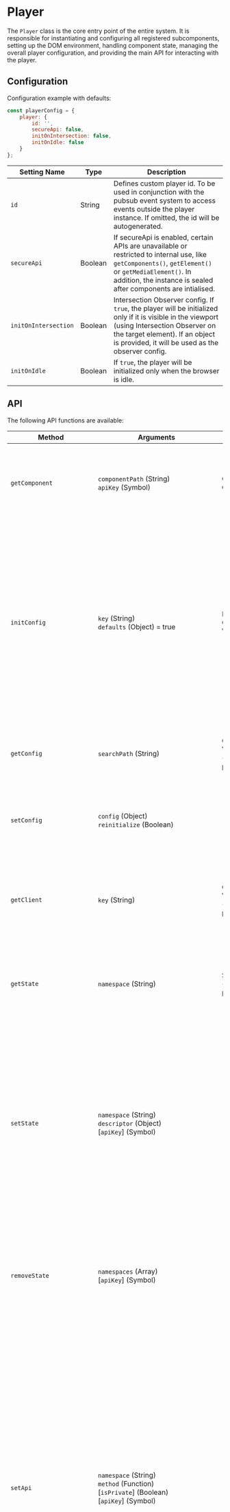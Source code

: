# Player

The `Player` class is the core entry point of the entire system. It is responsible for instantiating and configuring all registered subcomponents, setting up the DOM environment, handling component state, managing the overall player configuration, and providing the main API for interacting with the player.

## Configuration

Configuration example with defaults:

```javascript
const playerConfig = {
    player: {
        id: '',
        secureApi: false,
        initOnIntersection: false,
        initOnIdle: false
    }
};
```

| Setting Name | Type    | Description                                                  |
| ------------ | ------- | ------------------------------------------------------------ |
| `id`         | String  | Defines custom player id. To be used in conjunction with the pubsub event system to access events outside the player instance. If omitted, the id will be autogenerated. |
| `secureApi`     | Boolean | If secureApi is enabled, certain APIs are unavailable or restricted to internal use, like `getComponents()`, `getElement()` or `getMediaElement()`. In addition, the instance is sealed after components are intialised. |
| `initOnIntersection`     | Boolean | Intersection Observer config. If `true`, the player will be initialized only if it is visible in the viewport (using Intersection Observer on the target element). If an object is provided, it will be used as the observer config. |
| `initOnIdle`     | Boolean | If `true`, the player will be initialized only when the browser is idle. |

## API

The following API functions are available:

| **Method**                | **Arguments**                                                | **Returns**                        | **Description**                                              |
| ------------------------- | ------------------------------------------------------------ | ---------------------------------- | ------------------------------------------------------------ |
| `getComponent`            | `componentPath`&nbsp;(String)<br />`apiKey`&nbsp;(Symbol)    | Component Class                    | Returns a registered component by path, e.g., 'ui.scrubber'. Requires valid apiKey in secure mode. |
| `initConfig`              | `key`&nbsp;(String)<br />`defaults`&nbsp;(Object)&nbsp;=&nbsp;true | Extended Config Value              | Initializes a configuration section by providing a key for the desired config section. If the property does not exist yet, it is created using the provided defaults (defaults to true). Used by components to retrieve and initialize their individual configuration. |
| `getConfig`               | `searchPath`&nbsp;(String)                                         | Config Value (object or primitive) | Gets the current config, as a whole or just a fragment based on the searchPath. |
| `setConfig`               | `config`&nbsp;(Object)<br />`reinitialize`&nbsp;(Boolean)    |                                    | Extends the existing config with the provided object. Optionally re-initializes the player. |
| `getClient`               | `key`&nbsp;(String)                                          | Client Value (object or primitive) | Returns player client information, either a property selected by the key or a clone of the whole client object. |
| `getState`                | `namespace`&nbsp;(String)                                    | State Value (object or primitive)  | Returns player state, either a property selected by the key or a clone of the whole state object. |
| `setState`                | `namespace`&nbsp;(String)<br />  `descriptor`&nbsp;(Object)<br />[`apiKey`]&nbsp;(Symbol) |                                    | Set the internal state property using a namespace (separated by "." like `ui.show`) and a descriptor object (which must contain a getter that returns the new state value). Requires valid `apiKey` in secure mode. State properties should generally be read-only. |
| `removeState`             | `namespaces`&nbsp;(Array)<br />[`apiKey`]&nbsp;(Symbol)      |                                    | Remove one or more namespaces (provided as an array of strings) from the internal state object. Requires valid apiKey in secure mode. |
| `setApi`                  | `namespace`&nbsp;(String)<br />`method`&nbsp;(Function)<br />[`isPrivate`]&nbsp;(Boolean)<br />[`apiKey`]&nbsp;(Symbol) |                                    | Adds a component method to the player API. This method adds the api method to the *instance*, as opposed to Player.setApi, which adds an API method to the *constructor*. If `isPrivate` is set, the method will only be available on the Player class itself through #privateApi. Requires valid apiKey in secure mode. **NOTE:** This does not check for existing methods with the same name, effectively allowing to override the API. |
| `removeApi`               | `namespaces`&nbsp;(Array)<br />[`apiKey`]&nbsp;(Symbol)    |                                    | Removes one or more instance API methods. Requires valid apiKey in secure mode. Not available if instance was frozen. |
| `subscribe`               | `topic`&nbsp;(String)<br />`handler`&nbsp;(Function)<br />[`options`]&nbsp;(Object) | Subscribe Token (Number)           | Subscribe to an internal event or topic using the player's Pub/Sub wrapper. handler is a callback function, options may include filtering or priority settings. |
| `unsubscribe`             | `topicOrToken`&nbsp;(Boolean/String/Array)<br />`handler`&nbsp;(Function) |                                    | Unsubscribe from an event. You can pass either the topic name & handler or the token returned by subscribe(). |
| `publish`                 | `topic`&nbsp;(String)<br />`data`&nbsp;(Object)<br />[`options`]&nbsp;(Object)<br />[`apiKey`]&nbsp;(Symbol) |                                    | Publish an event to a topic with optional payload data and options. Requires valid apiKey in secure mode. |
| `destroy`                 |                                                              |                                    | Clean up and remove the player instance, including all components, event listeners, and DOM references. After calling this, the instance is no longer usable. |
| **Static API**            |                                                              |                                    |                                                              |
| `Player.addComponent`     | `path`&nbsp;(String)<br />`Component`&nbsp;(Function)<br />[`config`]&nbsp;(Object) |                                    | Register a new component at the given path.  The `Component` must be a valid class or factory function. `config` is an optional default configuration used by the component upon instantiation. Only available in non-secure builds (i.e. extensible mode). |
| `Player.setApi`           | `key`&nbsp;(String)<br />`method`&nbsp;(Function)            |                                    | Globally override or add a new player-wide API method named key. Only available before instantiating any players, and not in the secure build. |
| `Player.removeApi`        | `key`&nbsp;(String)                                          |                                    | Remove one or more global API methods before they are bound to any player instance. Not available in the secure build. |
| `Player.setDefaultConfig` | `config`&nbsp;(Object)                                       |                                    | Define a default configuration object that will be applied to all new player instances. Not available in the secure build. |
| `Player.getFormats`       |                                                              |                                    | Returns a cloned list of all supported media formats.        |
| `Player.addFormat`        | `format`&nbsp;(Object)                                       |                                    | Adds a new format definition to the global format registry|
